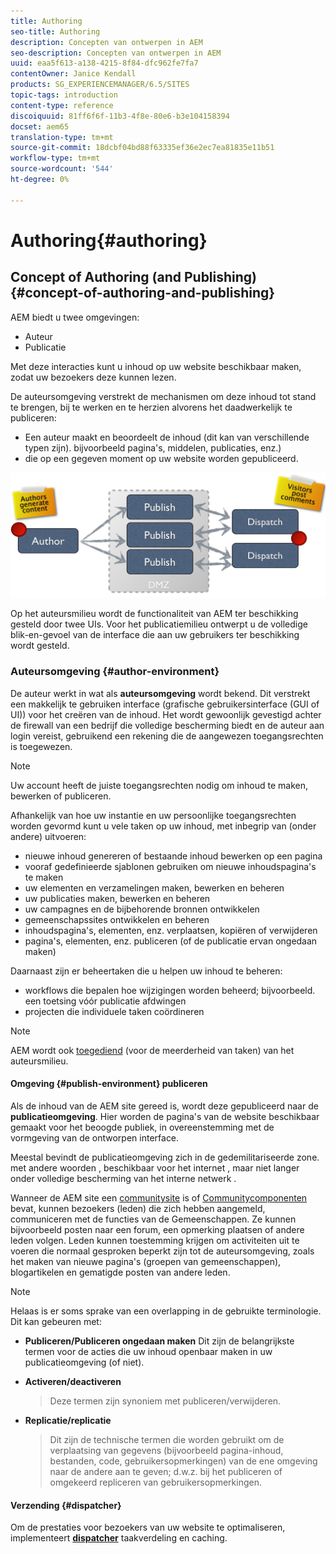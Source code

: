 ```yaml
---
title: Authoring
seo-title: Authoring
description: Concepten van ontwerpen in AEM
seo-description: Concepten van ontwerpen in AEM
uuid: eaa5f613-a138-4215-8f84-dfc962fe7fa7
contentOwner: Janice Kendall
products: SG_EXPERIENCEMANAGER/6.5/SITES
topic-tags: introduction
content-type: reference
discoiquuid: 81ff6f6f-11b3-4f8e-80e6-b3e104158394
docset: aem65
translation-type: tm+mt
source-git-commit: 18dcbf04bd88f63335ef36e2ec7ea81835e11b51
workflow-type: tm+mt
source-wordcount: '544'
ht-degree: 0%

---
```



# Authoring{#authoring}

## Concept of Authoring (and Publishing) {#concept-of-authoring-and-publishing}

AEM biedt u twee omgevingen:

* Auteur
* Publicatie

Met deze interacties kunt u inhoud op uw website beschikbaar maken, zodat uw bezoekers deze kunnen lezen.

De auteursomgeving verstrekt de mechanismen om deze inhoud tot stand te brengen, bij te werken en te herzien alvorens het daadwerkelijk te publiceren:

* Een auteur maakt en beoordeelt de inhoud (dit kan van verschillende typen zijn). bijvoorbeeld pagina&#39;s, middelen, publicaties, enz.)
* die op een gegeven moment op uw website worden gepubliceerd.

![chlimage_1-132](assets/chlimage_1-132.png)

Op het auteursmilieu wordt de functionaliteit van AEM ter beschikking gesteld door twee UIs. Voor het publicatiemilieu ontwerpt u de volledige blik-en-gevoel van de interface die aan uw gebruikers ter beschikking wordt gesteld.

### Auteursomgeving {#author-environment}

De auteur werkt in wat als **auteursomgeving** wordt bekend. Dit verstrekt een makkelijk te gebruiken interface (grafische gebruikersinterface (GUI of UI)) voor het creëren van de inhoud. Het wordt gewoonlijk gevestigd achter de firewall van een bedrijf die volledige bescherming biedt en de auteur aan login vereist, gebruikend een rekening die de aangewezen toegangsrechten is toegewezen.

>[!NOTE]
>
>Uw account heeft de juiste toegangsrechten nodig om inhoud te maken, bewerken of publiceren.

Afhankelijk van hoe uw instantie en uw persoonlijke toegangsrechten worden gevormd kunt u vele taken op uw inhoud, met inbegrip van (onder andere) uitvoeren:

* nieuwe inhoud genereren of bestaande inhoud bewerken op een pagina
* vooraf gedefinieerde sjablonen gebruiken om nieuwe inhoudspagina&#39;s te maken
* uw elementen en verzamelingen maken, bewerken en beheren
* uw publicaties maken, bewerken en beheren
* uw campagnes en de bijbehorende bronnen ontwikkelen
* gemeenschapssites ontwikkelen en beheren
* inhoudspagina&#39;s, elementen, enz. verplaatsen, kopiëren of verwijderen
* pagina&#39;s, elementen, enz. publiceren (of de publicatie ervan ongedaan maken)

Daarnaast zijn er beheertaken die u helpen uw inhoud te beheren:

* workflows die bepalen hoe wijzigingen worden beheerd; bijvoorbeeld. een toetsing vóór publicatie afdwingen
* projecten die individuele taken coördineren

>[!NOTE]
>
>AEM wordt ook [toegediend](/help/sites-administering/home.md) (voor de meerderheid van taken) van het auteursmilieu.

#### Omgeving {#publish-environment} publiceren

Als de inhoud van de AEM site gereed is, wordt deze gepubliceerd naar de **publicatieomgeving**. Hier worden de pagina&#39;s van de website beschikbaar gemaakt voor het beoogde publiek, in overeenstemming met de vormgeving van de ontworpen interface.

Meestal bevindt de publicatieomgeving zich in de gedemilitariseerde zone. met andere woorden , beschikbaar voor het internet , maar niet langer onder volledige bescherming van het interne netwerk .

Wanneer de AEM site een [communitysite](/help/communities/overview.md) is of [Communitycomponenten](/help/communities/author-communities.md) bevat, kunnen bezoekers (leden) die zich hebben aangemeld, communiceren met de functies van de Gemeenschappen. Ze kunnen bijvoorbeeld posten naar een forum, een opmerking plaatsen of andere leden volgen. Leden kunnen toestemming krijgen om activiteiten uit te voeren die normaal gesproken beperkt zijn tot de auteursomgeving, zoals het maken van nieuwe pagina&#39;s (groepen van gemeenschappen), blogartikelen en gematigde posten van andere leden.

>[!NOTE]
>
>Helaas is er soms sprake van een overlapping in de gebruikte terminologie. Dit kan gebeuren met:
>
>* **Publiceren/Publiceren ongedaan maken**
   >  Dit zijn de belangrijkste termen voor de acties die uw inhoud openbaar maken in uw publicatieomgeving (of niet).
   >
   >
* **Activeren/deactiveren**
   >  Deze termen zijn synoniem met publiceren/verwijderen.
   >
   >
* **Replicatie/replicatie**
   >  Dit zijn de technische termen die worden gebruikt om de verplaatsing van gegevens (bijvoorbeeld pagina-inhoud, bestanden, code, gebruikersopmerkingen) van de ene omgeving naar de andere aan te geven; d.w.z. bij het publiceren of omgekeerd repliceren van gebruikersopmerkingen.
>



#### Verzending {#dispatcher}

Om de prestaties voor bezoekers van uw website te optimaliseren, implementeert **[dispatcher](https://helpx.adobe.com/experience-manager/dispatcher/user-guide.html)** taakverdeling en caching.
